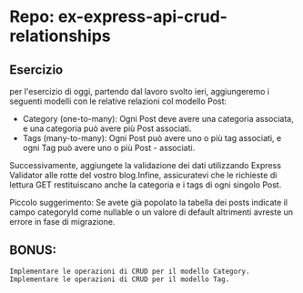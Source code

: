 # Repo: ex-express-api-crud-relationships

## Esercizio
per l'esercizio di oggi, partendo dal lavoro svolto ieri, aggiungeremo i seguenti modelli con le relative relazioni col modello Post:

- Category (one-to-many): Ogni Post deve avere una categoria associata, e una categoria può avere più Post associati.
- Tags (many-to-many): Ogni Post può avere uno o più tag associati, e ogni Tag può avere uno o più Post - associati.

Successivamente, aggiungete la validazione dei dati utilizzando Express Validator alle rotte del vostro blog.Infine, assicuratevi che le richieste di lettura GET restituiscano anche la categoria e i tags di ogni singolo Post.

Piccolo suggerimento: Se avete già popolato la tabella dei posts indicate il campo categoryId come nullable o un valore di default altrimenti avreste un errore in fase di migrazione.

## BONUS:

    Implementare le operazioni di CRUD per il modello Category.
    Implementare le operazioni di CRUD per il modello Tag.